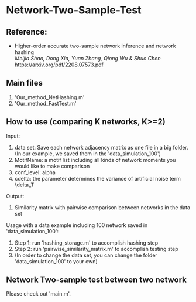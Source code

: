 # Network-Two-Sample-Test

<h2>Reference:</h2>

* Higher-order accurate two-sample network inference and network hashing<br />
<i>Meijia Shao, Dong Xia, Yuan Zhang, Qiong Wu & Shuo Chen</i><br>
https://arxiv.org/pdf/2208.07573.pdf



<h2>Main files</h2>

1. 'Our_method_NetHashing.m'
2. 'Our_method_FastTest.m'


<h2>How to use (comparing K networks, K>=2)</h2>

Input: 
1. data set: Save each network adjacency matrix as one file in a big folder. (In our example, we saved them in the 'data_simulation_100')
2. MotifName: a motif list including all kinds of network moments you would like to make comparison 
3. conf_level: alpha 
4. cdelta: the parameter determines the variance of artificial noise term \delta_T

Output:  
1. Similarity matrix with pairwise comparison between networks in the data set

Usage with a data example including 100 network saved in 'data_simulation_100':

<ol>
  <li> Step 1: run 'hashing_storage.m' to accomplish hashing step 
  <li> Step 2: run 'pairwise_similarity_matrix.m' to accomplish testing step 
  <li> (In order to change the data set, you can change the folder 'data_simulation_100' to your own) 
</ol>

<h2>Network Two-sample test between two network</h2>
Please check out 'main.m'.

